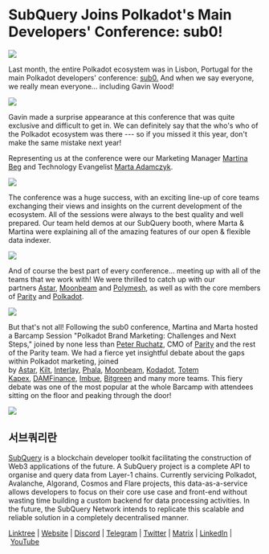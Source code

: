 # SubQuery Joins Polkadot's Main Developers' Conference: sub0!

![](https://miro.medium.com/max/1400/0*ZF09zWYTGurgBo2t)

Last month, the entire Polkadot ecosystem was in Lisbon, Portugal for the main Polkadot developers' conference: [sub0.](https://sub0.polkadot.network/side-events/) And when we say everyone, we really mean everyone... including Gavin Wood!

![](https://miro.medium.com/max/1400/0*JDy7PTkHu3TA2UeI)

Gavin made a surprise appearance at this conference that was quite exclusive and difficult to get in. We can definitely say that the who's who of the Polkadot ecosystem was there --- so if you missed it this year, don't make the same mistake next year!

Representing us at the conference were our Marketing Manager [Martina Beg](https://twitter.com/MartinaBeg) and Technology Evangelist [Marta Adamczyk](https://twitter.com/madamczyk0).

![](https://miro.medium.com/max/1400/0*bQ4cO_bRUloeUFDn)

The conference was a huge success, with an exciting line-up of core teams exchanging their views and insights on the current development of the ecosystem. All of the sessions were always to the best quality and well prepared. Our team held demos at our SubQuery booth, where Marta & Martina were explaining all of the amazing features of our open & flexible data indexer.

![](https://miro.medium.com/max/1400/0*zZHceSejNAuT4-94)

And of course the best part of every conference... meeting up with all of the teams that we work with! We were thrilled to catch up with our partners [Astar](https://astar.network/), [Moonbeam](https://moonbeam.network/) and [Polymesh](https://polymesh.network/), as well as with the core members of [Parity](https://www.parity.io/technologies/polkadot/) and [Polkadot](https://polkadot.network/).

![](https://miro.medium.com/max/1400/0*jErhLDbWA1PY_XYr)

But that's not all! Following the sub0 conference, Martina and Marta hosted a Barcamp Session "Polkadot Brand Marketing: Challenges and Next Steps," joined by none less than [Peter Ruchatz](https://www.linkedin.com/in/peterruchatz/), CMO of [Parity](https://www.parity.io/) and the rest of the Parity team. We had a fierce yet insightful debate about the gaps within Polkadot marketing, joined by [Astar](http://astar.network/), [Kilt](https://www.kilt.io/), [Interlay](https://www.interlay.io/), [Phala](https://www.phala.network/en/), [Moonbeam](https://moonbeam.network/), [Kodadot](https://kodadot.xyz/), [Totem Kapex](https://totemaccounting.com/), [DAMFinance](https://dam.finance/), [Imbue](https://www.imbue.network/), [Bitgreen](https://bitgreen.org/) and many more teams. This fiery debate was one of the most popular at the whole Barcamp with attendees sitting on the floor and peaking through the door!

![](https://miro.medium.com/max/1400/0*kNJeVbyaTrmfF2C0)

## 서브쿼리란

[SubQuery](https://subquery.network/) is a blockchain developer toolkit facilitating the construction of Web3 applications of the future. A SubQuery project is a complete API to organise and query data from Layer-1 chains. Currently servicing Polkadot, Avalanche, Algorand, Cosmos and Flare projects, this data-as-a-service allows developers to focus on their core use case and front-end without wasting time building a custom backend for data processing activities. In the future, the SubQuery Network intends to replicate this scalable and reliable solution in a completely decentralised manner.

​​[Linktree](https://linktr.ee/subquerynetwork) | [Website](https://subquery.network/) | [Discord](https://discord.com/invite/subquery) | [Telegram](https://t.me/subquerynetwork) | [Twitter](https://twitter.com/subquerynetwork) | [Matrix](https://matrix.to/#/#subquery:matrix.org) | [LinkedIn](https://www.linkedin.com/company/subquery) | [YouTube](https://www.youtube.com/c/SubQueryNetwork)
